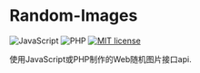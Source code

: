 # Random-Images

![JavaScript](https://img.shields.io/static/v1?label=Language&message=JavaScript&color=red) ![PHP](https://img.shields.io/badge/Language-PHP-blue) [![MIT license](https://img.shields.io/badge/License-MIT-blue.svg)](https://lbesson.mit-license.org/)

使用JavaScript或PHP制作的Web随机图片接口api.
